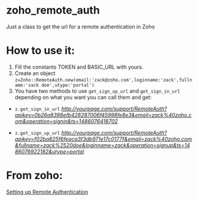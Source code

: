 # zoho_remote_auth
Just a class to get the url for a remote authentication in Zoho 

# How to use it:

1. Fill the constants TOKEN and BASIC_URL with yours.
2. Create an object `z=Zoho::RemoteAuth.new(email:'zack@zoho.com',loginname:'zack',fullname:'zack doe',utype:'portal')`
3. You have two methods to use `get_sign_up_url` and `get_sign_in_url` depending on what you want you can call them and get:
  * `z.get_sign_in_url`
    *http://yourpage.com/support/RemoteAuth?apikey=0b26a8398efb428287006f45998fe8e3&email=zack%40zoho.com&operation=signin&ts=1486076418702*
    
  * `z.get_sign_up_url`
    *http://yourpage.com/support/RemoteAuth?apikey=f02ba825f6feaca3f3db971e17c0177f&email=zack%40zoho.com&fullname=zack%2520doe&loginname=zack&operation=signup&ts=1486076922182&utype=portal*

# From zoho:
[Setting up Remote Authentication](https://help.zoho.com/portal/kb/articles/setting-up-remote-authentication)

